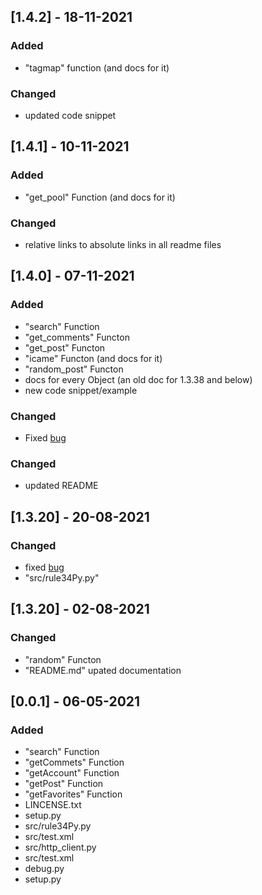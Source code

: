 ## [1.4.2] - 18-11-2021
### Added
- "tagmap" function (and docs for it)

### Changed
- updated code snippet

## [1.4.1] - 10-11-2021
### Added
- "get_pool" Function (and docs for it)

### Changed
- relative links to absolute links in all readme files

## [1.4.0] - 07-11-2021
### Added
- "search" Function
- "get_comments" Functon
- "get_post" Functon
- "icame" Functon (and docs for it)
- "random_post" Functon
- docs for every Object (an old doc for 1.3.38 and below)
- new code snippet/example

### Changed
- Fixed [bug](https://github.com/b3yc0d3/rule34Py/issues/2#issuecomment-902728779)

### Changed
- updated README

## [1.3.20] - 20-08-2021
### Changed
- fixed [bug](https://github.com/b3yc0d3/rule34Py/issues/2)
- "src/rule34Py.py"

## [1.3.20] - 02-08-2021
### Changed
- "random" Functon
- "README.md" upated documentation

## [0.0.1] - 06-05-2021
### Added
- "search" Function
- "getCommets" Function
- "getAccount" Function
- "getPost" Function
- "getFavorites" Function
- LINCENSE.txt
- setup.py
- src/rule34Py.py
- src/test.xml
- src/http_client.py
- src/test.xml
- debug.py
- setup.py
